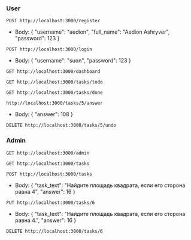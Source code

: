 ### User

`POST http://localhost:3000/register`
* Body:
{
    "username": "aedion",
    "full_name": "Aedion Ashryver",
    "password": 123
}

`POST http://localhost:3000/login`
* Body:
{
    "username": "suon",
    "password": 123
}

`GET http://localhost:3000/dashboard`

`GET http://localhost:3000/tasks/todo`

`GET http://localhost:3000/tasks/done`

`http://localhost:3000/tasks/5/answer`
* Body:
{
    "answer": 108
}

`DELETE http://localhost:3000/tasks/5/undo`


### Admin

`GET http://localhost:3000/admin`

`GET http://localhost:3000/tasks`

`POST http://localhost:3000/tasks`
* Body:
{
    "task_text": "Найдите площадь квадрата, если его сторона равна 4",
    "answer": 16
}

`PUT http://localhost:3000/tasks/6`
* Body:
{
    "task_text": "Найдите площадь квадрата, если его сторона равна 4.",
    "answer": 16
}

`DELETE http://localhost:3000/tasks/6`

